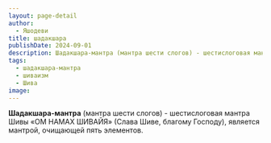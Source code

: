 ```yaml
---
layout: page-detail
author:
  - Яшодеви
title: шадакшара
publishDate: 2024-09-01
description: Шадакшара-мантра (мантра шести слогов) - шестислоговая мантра Шивы «ОМ НАМАХ ШИВАЙЯ» (Слава Шиве, благому Господу), является мантрой, очищающей пять элементов.
tags:
  - шадакшара-мантра
  - шиваизм
  - Шива
image:
---
```

**Шадакшара-мантра** (мантра шести слогов) - шестислоговая мантра Шивы «ОМ НАМАХ ШИВАЙЯ» (Слава Шиве, благому Господу), является мантрой, очищающей пять элементов.

